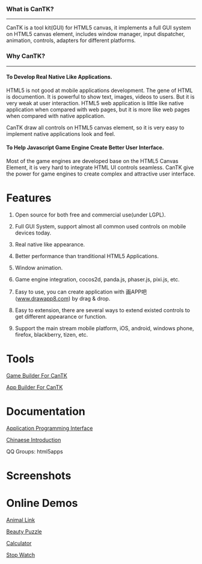 ### What is CanTK?

***

CanTK is a tool kit(GUI) for HTML5 canvas, it implements a full GUI system on HTML5 canvas element, includes window manager, input dispatcher, animation, controls, adapters for different platforms.

### Why CanTK?

***

#### To Develop Real Native Like Applications.

HTML5 is not good at mobile applications development. The gene of HTML is documention. It is powerful to show text, images, videos to users. But it is very weak at user interaction. HTML5 web application is little like native application when compared with web pages, but it is more like web pages when compared with native application.

CanTK draw all controls on HTML5 canvas element, so it is very easy to implement native applications look and feel.

#### To Help Javascript Game Engine Create Better User Interface. 

Most of the game engines are developed base on the HTML5 Canvas Element, it is very hard to integrate HTML UI controls seamless. CanTK give the power for game engines to create complex and attractive user interface.


Features
==============================================
1. Open source for both free and commercial use(under LGPL).

2. Full GUI System, support almost all common used controls on mobile devices today.

3. Real native like appearance.

4. Better performance than tranditional HTML5 Applications.

5. Window animation.

6. Game engine integration, cocos2d, panda.js, phaser.js, pixi.js, etc.

7. Easy to use, you can create application with 画APP吧(www.drawapp8.com) by drag & drop.

8. Easy to extension, there are several ways to extend existed controls to get different appearance or function.

9. Support the main stream mobile platform, iOS, android, windows phone, firefox, blackberry, tizen, etc.

Tools
==============================================

[Game Builder For CanTK](http://gamebuilder.duapp.com/)

[App Builder For CanTK](http://www.drawapp8.net/appedit.php)

Documentation
==============================================

[Application Programming Interface](https://github.com/drawapp8/cantk/wiki/English-API)

[Chinaese Introduction](https://github.com/drawapp8/cantk/wiki/Chinese-Introduction)

QQ Groups: html5apps


Screenshots
==============================================

Online Demos
==============================================

[Animal Link](https://jsgames.sinaapp.com/animal-link/)

[Beauty Puzzle](https://jsgames.sinaapp.com/puzzle-1/)

[Calculator](http://dapp8.sinaapp.com/calculator/)

[Stop Watch](http://dapp8.sinaapp.com/stopwatch/)
